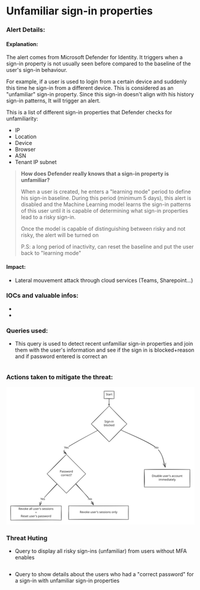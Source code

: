# Unfamiliar sign-in properties

### Alert Details:

#### Explanation:&#x20;

The alert comes from Microsoft Defender for Identity. It triggers when a sign-in property is not usually seen before compared to the baseline of the user's sign-in behaviour.

For example, if a user is used to login from a certain device and suddenly this time he sign-in from a different device. This is considered as an "unfamiliar" sign-in property. Since this sign-in doesn't align with his history sign-in patterns, It will trigger an alert.

This is a list of different sign-in properties that Defender checks for unfamiliarity:

* IP
* Location
* Device
* Browser
* ASN
* Tenant IP subnet

> **How does Defender really knows that a sign-in property is unfamiliar?**&#x20;
>
> When a user is created, he enters a "learning mode" period to define his sign-in baseline. During this period (minimum 5 days), this alert is disabled and the Machine Learning model learns the sign-in patterns of this user until it is capable of determining what sign-in properties lead to a risky sign-in.
>
> Once the model is capable of distinguishing between risky and not risky, the alert will be turned on
>
> P.S: a long period of inactivity, can reset the baseline and put the user back to "learning mode"&#x20;



#### Impact:&#x20;

* Lateral mouvement attack through cloud services (Teams, Sharepoint...)

### IOCs and valuable infos:

*
*

### Queries used:

* This query is used to detect recent unfamiliar sign-in properties and join them with the user's information and see if the sign in is blocked+reason and if password entered is correct an

```
```



### Actions taken to mitigate the threat:

<img src="../.gitbook/assets/file.excalidraw.svg" alt="" class="gitbook-drawing">



### Threat Huting

* Query to display all risky sign-ins (unfamiliar) from users without MFA enables

```
```

* Query to show details about the users who had a "correct password" for a sign-in with unfamiliar sign-in properties

```
```

